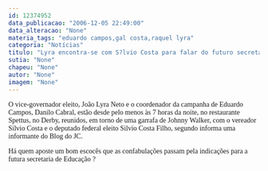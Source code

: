 ```yaml
---
id: 12374952
data_publicacao: "2006-12-05 22:49:00"
data_alteracao: "None"
materia_tags: "eduardo campos,gal costa,raquel lyra"
categoria: "Notícias"
titulo: "Lyra encontra-se com S?lvio Costa para falar do futuro secretariado de Eduardo Campos"
sutia: "None"
chapeu: "None"
autor: "None"
imagem: "None"
---
```

<p><P><FONT face=Verdana>O vice-governador eleito, João Lyra Neto e o coordenador da campanha de Eduardo Campos, Danilo Cabral, estão desde pelo menos às 7 horas da noite, no restaurante Spettus, no Derby, reunidos, em torno de uma garrafa de Johnny Walker, com o vereador Silvio Costa e o deputado federal eleito Silvio Costa Filho, segundo informa uma informante do Blog do JC.</FONT></P></p>
<p><P><FONT face=Verdana>Há quem aposte um bom escocês que as confabulações passam pela indicações para a futura secretaria de Educação ?</FONT></P> </p>
